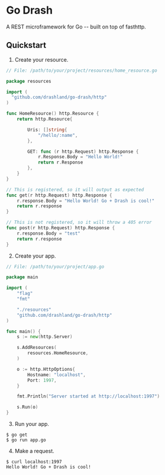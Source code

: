 # Go Drash

A REST microframework for Go -- built on top of fasthttp.

## Quickstart

1. Create your resource.

```go
// File: /path/to/your/project/resources/home_resource.go

package resources

import (
  "github.com/drashland/go-drash/http"
)

func HomeResource() http.Resource {
	return http.Resource{

		Uris: []string{
			"/hello/:name",
		},

		GET: func (r http.Request) http.Response {
			r.Response.Body = "Hello World!"
			return r.Response
		},
	}
}

// This is registered, so it will output as expected
func get(r http.Request) http.Response {
	r.response.Body = "Hello World! Go + Drash is cool!"
	return r.response
}

// This is not registered, so it will throw a 405 error
func post(r http.Request) http.Response {
	r.response.Body = "test"
	return r.response
}
```

2. Create your app.

```go
// File: /path/to/your/project/app.go

package main

import (
	"flag"
	"fmt"

	"./resources"
	"github.com/drashland/go-drash/http"
)

func main() {
	s := new(http.Server)

	s.AddResources(
		resources.HomeResource,
	)

	o := http.HttpOptions{
		Hostname: "localhost",
		Port: 1997,
	}

	fmt.Println("Server started at http://localhost:1997")

	s.Run(o)
}
```

3. Run your app.

```shell
$ go get
$ go run app.go
```

4. Make a request.

```
$ curl localhost:1997
Hello World! Go + Drash is cool!
```
